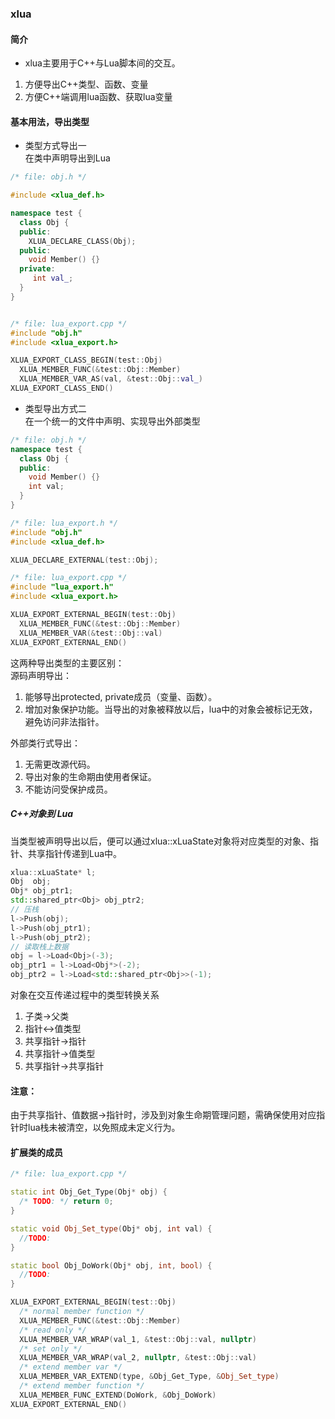 ### xlua
#### 简介
- xlua主要用于C++与Lua脚本间的交互。
1. 方便导出C++类型、函数、变量
2. 方便C++端调用lua函数、获取lua变量


#### 基本用法，导出类型
- 类型方式导出一  
在类中声明导出到Lua
```cpp
/* file: obj.h */

#include <xlua_def.h>

namespace test {
  class Obj {
  public:
    XLUA_DECLARE_CLASS(Obj);
  public:
    void Member() {}
  private:
     int val_;
  }
}


/* file: lua_export.cpp */
#include "obj.h"
#include <xlua_export.h>

XLUA_EXPORT_CLASS_BEGIN(test::Obj)
  XLUA_MEMBER_FUNC(&test::Obj::Member)
  XLUA_MEMBER_VAR_AS(val, &test::Obj::val_)
XLUA_EXPORT_CLASS_END() 
```
- 类型导出方式二  
在一个统一的文件中声明、实现导出外部类型
```cpp
/* file: obj.h */
namespace test {
  class Obj {
  public:
    void Member() {}
    int val;
  }
}

/* file: lua_export.h */
#include "obj.h"
#include <xlua_def.h>

XLUA_DECLARE_EXTERNAL(test::Obj);

/* file: lua_export.cpp */
#include "lua_export.h"
#include <xlua_export.h>

XLUA_EXPORT_EXTERNAL_BEGIN(test::Obj)
  XLUA_MEMBER_FUNC(&test::Obj::Member)
  XLUA_MEMBER_VAR(&test::Obj::val)
XLUA_EXPORT_EXTERNAL_END()
```
这两种导出类型的主要区别：  
源码声明导出：
1. 能够导出protected, private成员（变量、函数）。
2. 增加对象保护功能。当导出的对象被释放以后，lua中的对象会被标记无效，避免访问非法指针。
  
外部类行式导出：
1. 无需更改源代码。
2. 导出对象的生命期由使用者保证。
3. 不能访问受保护成员。

##### C++对象到 Lua
当类型被声明导出以后，便可以通过xlua::xLuaState对象将对应类型的对象、指针、共享指针传递到Lua中。
```cpp
xlua::xLuaState* l;
Obj  obj;
Obj* obj_ptr1;
std::shared_ptr<Obj> obj_ptr2;
// 压栈
l->Push(obj);
l->Push(obj_ptr1);
l->Push(obj_ptr2);
// 读取栈上数据
obj = l->Load<Obj>(-3);
obj_ptr1 = l->Load<Obj*>(-2);
obj_ptr2 = l->Load<std::shared_ptr<Obj>>(-1);
```
对象在交互传递过程中的类型转换关系  
1. 子类->父类
2. 指针<->值类型
3. 共享指针->指针
4. 共享指针->值类型
5. 共享指针->共享指针  

#### 注意：
由于共享指针、值数据->指针时，涉及到对象生命期管理问题，需确保使用对应指针时lua栈未被清空，以免照成未定义行为。


#### 扩展类的成员
```cpp
/* file: lua_export.cpp */

static int Obj_Get_Type(Obj* obj) {
  /* TODO: */ return 0;
}

static void Obj_Set_type(Obj* obj, int val) {
  //TODO:
}

static bool Obj_DoWork(Obj* obj, int, bool) {
  //TODO:
}

XLUA_EXPORT_EXTERNAL_BEGIN(test::Obj)
  /* normal member function */
  XLUA_MEMBER_FUNC(&test::Obj::Member)
  /* read only */
  XLUA_MEMBER_VAR_WRAP(val_1, &test::Obj::val, nullptr)
  /* set only */
  XLUA_MEMBER_VAR_WRAP(val_2, nullptr, &test::Obj::val)
  /* extend member var */
  XLUA_MEMBER_VAR_EXTEND(type, &Obj_Get_Type, &Obj_Set_type)
  /* extend member function */
  XLUA_MEMBER_FUNC_EXTEND(DoWork, &Obj_DoWork)
XLUA_EXPORT_EXTERNAL_END()
```
